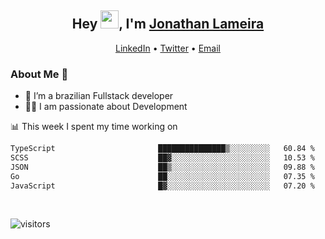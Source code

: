 <h2 align="center">Hey <img src="https://github.com/TheDudeThatCode/TheDudeThatCode/blob/master/Assets/Hi.gif" width="29">, I'm <a href="https://www.linkedin.com/in/jonathanlameira/">Jonathan Lameira</a></h2>
<p align="center">
  <a href="https://www.linkedin.com/in/jonathanlameira/">LinkedIn</a> •
  <a href="https://twitter.com/jlameira">Twitter</a> •
  <a href="mailto:jlameira@gmail.com">Email</a>
</p>

### About Me 🚀
- 🌱  I’m a brazilian Fullstack developer</br>
- 👨‍💻  I am passionate about Development</br>

<!-- ![Jonathan Lameira github stats](https://github-readme-stats.vercel.app/api?username=jlameirameli&show_icons=true&hide_border=true)&nbsp;&nbsp; -->

📊 This week I spent my time working on
<!--START_SECTION:waka-->

```txt
TypeScript                       ███████████████▒░░░░░░░░░   60.84 %
SCSS                             ██▓░░░░░░░░░░░░░░░░░░░░░░   10.53 %
JSON                             ██▒░░░░░░░░░░░░░░░░░░░░░░   09.88 %
Go                               ██░░░░░░░░░░░░░░░░░░░░░░░   07.35 %
JavaScript                       █▓░░░░░░░░░░░░░░░░░░░░░░░   07.20 %
```

<!--END_SECTION:waka-->

<br />

![visitors](https://visitor-badge.laobi.icu/badge?page_id=jlameira.jlameira)

